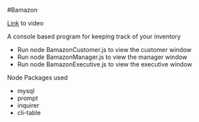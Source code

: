 #Bamazon

[Link](https://youtu.be/1I4dlIo3IpE) to video

A console based program for keeping track of your inventory
* Run node BamazonCustomer.js to view the customer window
* Run node BamazonManager.js to view the manager window
* Run node BamazonExecutive.js to view the executive window

Node Packages used
  * mysql
  * prompt
  * inquirer
  * cli-table